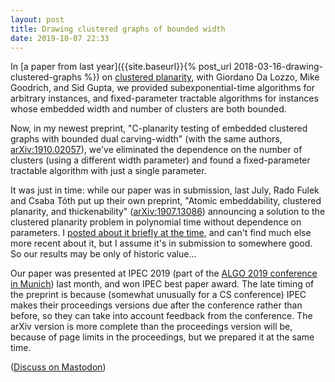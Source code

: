 ```yaml
---
layout: post
title: Drawing clustered graphs of bounded width
date: 2019-10-07 22:33
---
```

In [a paper from last year]({{site.baseurl}}{% post_url 2018-03-16-drawing-clustered-graphs %}) on [clustered planarity](https://en.wikipedia.org/wiki/Clustered_planarity), with Giordano Da Lozzo, Mike Goodrich, and Sid Gupta, we provided subexponential-time algorithms for arbitrary instances, and fixed-parameter tractable algorithms for instances whose embedded width and number of clusters are both bounded.

Now, in my newest preprint, "C-planarity testing of embedded clustered graphs with bounded dual carving-width" (with the same authors, [arXiv:1910.02057](https://arxiv.org/abs/1910.02057)), we've eliminated the dependence on the number of clusters (using a different width parameter) and found a fixed-parameter tractable algorithm with just a single parameter.

It was just in time: while our paper was in submission, last July, Rado Fulek and Csaba Tóth put up their own preprint, "Atomic embeddability, clustered planarity, and thickenability" ([arXiv:1907.13086](https://arxiv.org/abs/1907.13086)) announcing a solution to the clustered planarity problem in polynomial time without dependence on parameters. I [posted about it briefly at the time](https://mathstodon.xyz/@11011110/102537368093048271), and can't find much else more recent about it, but I assume it's in submission to somewhere good. So our results may be only of historic value...

Our paper was presented at IPEC 2019 (part of the [ALGO 2019 conference in Munich](http://algo2019.ak.in.tum.de/)) last month, and won IPEC best paper award. The late timing of the preprint is because (somewhat unusually for a CS conference) IPEC makes their proceedings versions due after the conference rather than before, so they can take into account feedback from the conference.
The arXiv version is more complete than the proceedings version will be, because of page limits in the proceedings, but we prepared it at the same time.

([Discuss on Mastodon](https://mathstodon.xyz/@11011110/102925193159020982))